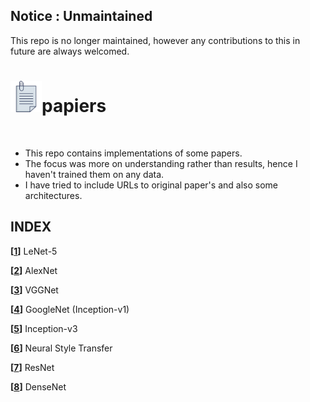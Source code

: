 ## Notice : Unmaintained

This repo is no longer maintained, however any contributions to this in future are always welcomed.

<h1 align=""><img width="50px" src="assets/icon.svg" alt="icon svg"></img>papiers</h1></br>

- This repo contains implementations of some papers.
- The focus was more on understanding rather than results, hence I haven't trained them on any data.
- I have tried to include URLs to original paper's and also some architectures.

## INDEX

**[[1](https://github.com/adiMallya/papiere/tree/master/nn/LeNet-5)]** LeNet-5 

**[[2](https://github.com/adiMallya/papiere/tree/master/nn/AlexNet)]** AlexNet 
 
**[[3](https://github.com/adiMallya/papiere/tree/master/nn/VGGNet)]** VGGNet 

**[[4](https://github.com/adiMallya/papiere/tree/master/nn/GoogleNet)]** GoogleNet (Inception-v1) 

**[[5](https://github.com/adiMallya/papiere/tree/master/nn/Inception-v3)]** Inception-v3 

**[[6](https://github.com/adiMallya/papiere/tree/master/style_transfer)]** Neural Style Transfer 

**[[7](https://github.com/adiMallya/papiere/tree/master/nn/ResNet)]** ResNet

**[[8](https://github.com/adiMallya/papiere/tree/master/nn/DenseNet)]** DenseNet
